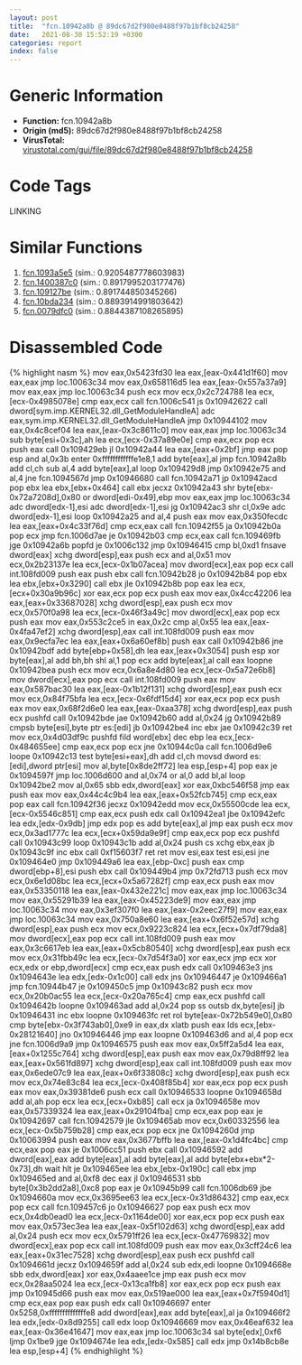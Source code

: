 ```yaml
---
layout: post
title:  "fcn.10942a8b @ 89dc67d2f980e8488f97b1bf8cb24258"
date:   2021-08-30 15:52:19 +0300
categories: report
index: false
---
```


# Generic Information
- **Function:** fcn.10942a8b
- **Origin (md5):** 89dc67d2f980e8488f97b1bf8cb24258
- **VirusTotal:** [virustotal.com/gui/file/89dc67d2f980e8488f97b1bf8cb24258][virustotal_ref]

# Code Tags
<span class="tag" id="LINKING">LINKING</span>


# Similar Functions

1. [fcn.1093a5e5][similar_1_ref] (sim.: 0.9205487778603983)
2. [fcn.1400387c0][similar_2_ref] (sim.: 0.8917995203177476)
3. [fcn.109127be][similar_3_ref] (sim.: 0.891744850345266)
4. [fcn.10bda234][similar_4_ref] (sim.: 0.8893914991803642)
5. [fcn.0079dfc0][similar_5_ref] (sim.: 0.8844387108265895)


# Disassembled Code

{% highlight nasm %}
mov eax,0x5423fd30
lea eax,[eax-0x441d1f60]
mov eax,eax
jmp loc.10063c34
mov eax,0x658116d5
lea eax,[eax-0x557a37a9]
mov eax,eax
jmp loc.10063c34
push ecx
mov ecx,0x2c724788
lea ecx,[ecx-0x4985078e]
cmp eax,ecx
call fcn.1006c541
js 0x10942622
call dword[sym.imp.KERNEL32.dll_GetModuleHandleA]
adc eax,sym.imp.KERNEL32.dll_GetModuleHandleA
jmp 0x10944102
mov eax,0x4c8cef04
lea eax,[eax-0x3c8611c0]
mov eax,eax
jmp loc.10063c34
sub byte[esi+0x3c],ah
lea ecx,[ecx-0x37a89e0e]
cmp eax,ecx
pop ecx
push eax
call 0x109429eb
jl 0x10942a44
lea eax,[eax+0x2bf]
jmp eax
pop esp
and al,0x3b
enter 0xffffffffffffe1e8,1
add byte[eax],al
jmp fcn.10942a8b
add cl,ch
sub al,4
add byte[eax],al
loop 0x109429d8
jmp 0x10942e75
and al,4
jne fcn.1094567d
jmp 0x10946680
call fcn.10942a71
jp 0x10942acd
pop ebx
lea ebx,[ebx+0x464]
call ebx
jecxz 0x10942a43
shr byte[ebx-0x72a7208d],0x80
or dword[edi-0x49],ebp
mov eax,eax
jmp loc.10063c34
adc dword[edx-1],esi
adc dword[edx-1],esi
jg 0x10942ac3
shr cl,0x9e
adc dword[edx-1],esi
loop 0x10942a25
and al,4
push eax
mov eax,0x350fecdc
lea eax,[eax+0x4c33f76d]
cmp ecx,eax
call fcn.10942f55
ja 0x10942b0a
pop ecx
jmp fcn.1006d7ae
je 0x10942b03
cmp ecx,eax
call fcn.109469fb
jge 0x10942a6b
popfd
je 0x1006c132
jmp 0x10946415
cmp bl,0xd1
fnsave dword[eax]
xchg dword[esp],eax
push ecx
and al,0x51
mov ecx,0x2b23137e
lea ecx,[ecx-0x1b07acea]
mov dword[ecx],eax
pop ecx
call int.108fd009
push eax
push ebx
call fcn.10942b28
jo 0x10942b84
pop ebx
lea ebx,[ebx+0x3290]
call ebx
jle 0x10942b8b
pop eax
lea ecx,[ecx+0x30a9b96c]
xor eax,ecx
pop ecx
push eax
mov eax,0x4cc42206
lea eax,[eax+0x33687028]
xchg dword[esp],eax
push ecx
mov ecx,0x570f0a98
lea ecx,[ecx-0x46f3a49c]
mov dword[ecx],eax
pop ecx
push eax
mov eax,0x553c2ce5
in eax,0x2c
cmp al,0x55
lea eax,[eax-0x4fa47ef2]
xchg dword[esp],eax
call int.108fd009
push eax
mov eax,0x9ecfa7ec
lea eax,[eax+0x6a60ef8b]
push eax
call 0x10942b86
jne 0x10942bdf
add byte[ebp+0x58],dh
lea eax,[eax+0x3054]
push esp
xor byte[eax],al
add bh,bh
shl al,1
pop ecx
add byte[eax],al
call eax
loopne 0x10942bea
push ecx
mov ecx,0x6a8e4d80
lea ecx,[ecx-0x5a72e6b8]
mov dword[ecx],eax
pop ecx
call int.108fd009
push eax
mov eax,0x587bac30
lea eax,[eax-0x1b12f131]
xchg dword[esp],eax
push ecx
mov ecx,0x84f75bfa
lea ecx,[ecx-0x6fdf15d4]
xor eax,ecx
pop ecx
push eax
mov eax,0x68f2d6e0
lea eax,[eax-0xaa378]
xchg dword[esp],eax
push ecx
pushfd
call 0x10942bde
jae 0x10942b60
add al,0x24
jg 0x10942b89
cmpsb byte[esi],byte ptr es:[edi]
jb 0x10942be4
inc ebx
jae 0x10942c39
ret
mov ecx,0x4d03df9c
pushfd
fild word[ebx]
dec ebp
lea ecx,[ecx-0x484655ee]
cmp eax,ecx
pop ecx
jne 0x10944c0a
call fcn.1006d9e6
loope 0x10942c13
test byte[esi+eax],dh
add cl,ch
movsd dword es:[edi],dword ptr[esi]
mov al,byte[0x8de2ff72]
lea esp,[esp+4]
pop eax
je 0x1094597f
jmp loc.1006d600
and al,0x74
or al,0
add bl,al
loop 0x10942be2
mov al,0x65
sbb edx,dword[eax]
xor eax,0xbc546f58
jmp eax
push eax
mov eax,0x44c4c9b4
lea eax,[eax+0x52fcb745]
cmp ecx,eax
pop eax
call fcn.10942f36
jecxz 0x10942edd
mov ecx,0x55500cde
lea ecx,[ecx-0x5546c851]
cmp eax,ecx
push edx
call 0x10942ea1
jbe 0x10942efc
lea edx,[edx-0x9db]
jmp edx
pop es
add byte[eax],al
jmp eax
push ecx
mov ecx,0x3ad1777c
lea ecx,[ecx+0x59da9e9f]
cmp eax,ecx
pop ecx
pushfd
call 0x10943c99
loop 0x10943c1b
add al,0x24
push cs
xchg ebx,eax
jb 0x10943c9f
inc ebx
call 0xf15603f7
ret
ret
mov esi,eax
test esi,esi
jne 0x109464e0
jmp 0x109449a6
lea eax,[ebp-0xc]
push eax
cmp dword[ebp+8],esi
push ebx
call 0x109449b4
jmp 0x72fd713
push ecx
mov ecx,0x6e1d08bc
lea ecx,[ecx+0x5a67282f]
cmp eax,ecx
push eax
mov eax,0x53350118
lea eax,[eax-0x432e221c]
mov eax,eax
jmp loc.10063c34
mov eax,0x55291b39
lea eax,[eax-0x45223de9]
mov eax,eax
jmp loc.10063c34
mov eax,0x3ef307f0
lea eax,[eax-0x2eec27f9]
mov eax,eax
jmp loc.10063c34
mov eax,0x750a8e60
lea eax,[eax+0x6f52e57d]
xchg dword[esp],eax
push ecx
mov ecx,0x9223c824
lea ecx,[ecx+0x7df79da8]
mov dword[ecx],eax
pop ecx
call int.108fd009
push eax
mov eax,0x3c6617eb
lea eax,[eax+0x5cb80540]
xchg dword[esp],eax
push ecx
mov ecx,0x31fbb49c
lea ecx,[ecx-0x7d54f3a0]
xor eax,ecx
jmp ecx
xor ecx,edx
or ebp,dword[ecx]
cmp ecx,eax
push edx
call 0x109463e3
jns 0x1094643e
lea edx,[edx-0x1c00]
call edx
jns 0x10946447
je 0x109466a1
jmp fcn.10944b47
je 0x109450c5
jmp 0x10943c82
push ecx
mov ecx,0x20b0ac55
lea ecx,[ecx-0x20a765c4]
cmp eax,ecx
pushfd
call 0x1094642b
loopne 0x109463ad
add al,0x24
pop ss
outsb dx,byte[esi]
jb 0x10946431
inc ebx
loopne 0x109463fc
ret
rol byte[eax-0x72b549e0],0x80
cmp byte[ebx-0x3f743ab0],0xe9
in eax,dx
xlatb
push eax
lds ecx,[ebx-0x28121640]
jno 0x10946446
jmp eax
loopne 0x109463d6
and al,4
pop ecx
jne fcn.1006d9a9
jmp 0x10946575
push eax
mov eax,0x5ff2a5d4
lea eax,[eax+0x1255c764]
xchg dword[esp],eax
push eax
mov eax,0x79d8ff92
lea eax,[eax+0x561fd897]
xchg dword[esp],eax
call int.108fd009
push eax
mov eax,0x6ede07c9
lea eax,[eax+0x6f33808c]
xchg dword[esp],eax
push ecx
mov ecx,0x74e83c84
lea ecx,[ecx-0x408f85b4]
xor eax,ecx
pop ecx
push eax
mov eax,0x39381de6
push ecx
call 0x10946533
loopne 0x1094658d
add al,ah
pop ecx
lea ecx,[ecx+0xb85]
call ecx
ja 0x1094658e
mov eax,0x57339324
lea eax,[eax+0x29104fba]
cmp ecx,eax
pop eax
je 0x10942697
call fcn.10942579
jle 0x109465ab
mov ecx,0x60332556
lea ecx,[ecx-0x5b759b28]
cmp eax,ecx
pop ecx
jne 0x1094260d
jmp 0x10063994
push eax
mov eax,0x3677bffb
lea eax,[eax-0x1d4fc4bc]
cmp ecx,eax
pop eax
je 0x1006cc51
push ebx
call 0x10946592
add dword[eax],eax
add byte[eax],al
add byte[eax],al
add byte[ebx+ebx*2-0x73],dh
wait
hlt
je 0x109465ee
lea ebx,[ebx-0x190c]
call ebx
jmp 0x109465ed
and al,0xf8
dec eax
jl 0x10946531
sbb byte[0x3b2dd2a8],0xc8
pop eax
je 0x10945b99
call fcn.1006db69
jbe 0x1094660a
mov ecx,0x3695ee63
lea ecx,[ecx-0x31d86432]
cmp eax,ecx
pop ecx
call fcn.109457c6
jo 0x10946627
pop eax
push ecx
mov ecx,0x4db0ead0
lea ecx,[ecx-0x1164de00]
xor eax,ecx
pop ecx
push eax
mov eax,0x573ec3ea
lea eax,[eax-0x5f102d63]
xchg dword[esp],eax
add al,0x24
push ecx
mov ecx,0x5791ff26
lea ecx,[ecx-0x47769832]
mov dword[ecx],eax
pop ecx
call int.108fd009
push eax
mov eax,0x3cff24c6
lea eax,[eax+0x31ec7528]
xchg dword[esp],eax
push ecx
pushfd
call 0x1094661d
jecxz 0x1094659f
add al,0x24
sub edx,edi
loopne 0x1094668e
sbb edx,dword[eax]
xor eax,0x4aaee1ce
jmp eax
push ecx
mov ecx,0x28aa5024
lea ecx,[ecx-0x13ca1fb8]
xor eax,ecx
pop ecx
push eax
jmp 0x10945d66
push eax
mov eax,0x519ae000
lea eax,[eax+0x7f5940d1]
cmp ecx,eax
pop eax
push edx
call 0x10946697
enter 0x5258,0xffffffffffffffe8
add dword[eax],eax
add byte[eax],al
ja 0x109466f2
lea edx,[edx-0x8d9255]
call edx
loop 0x10946669
mov eax,0x46eaf632
lea eax,[eax-0x36e41647]
mov eax,eax
jmp loc.10063c34
sal byte[edx],0xf6
ljmp 0x1be9
jge 0x1094674e
lea edx,[edx-0x585]
call edx
jmp 0x14b8cb8e
lea esp,[esp+4]
{% endhighlight %}


[similar_1_ref]: /report/fcn.1093a5e5@89dc67d2f980e8488f97b1bf8cb24258
[similar_2_ref]: /report/fcn.1400387c0@3bee9e0608c478ffce0d10559aae732b
[similar_3_ref]: /report/fcn.109127be@89dc67d2f980e8488f97b1bf8cb24258
[similar_4_ref]: /report/fcn.10bda234@89dc67d2f980e8488f97b1bf8cb24258
[similar_5_ref]: /report/fcn.0079dfc0@a5905e3c253c25bbaf727a1a18fe8ed1
[virustotal_ref]: https://www.virustotal.com/gui/file/89dc67d2f980e8488f97b1bf8cb24258